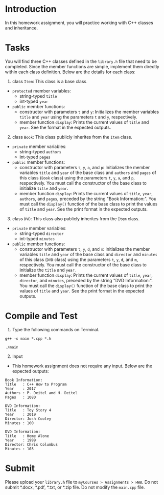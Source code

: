 # Introduction

In this homework assignment, you will practice working with C++ classes and inheritance. 

# Tasks
You will find three C++ classes defined in the `library.h` file that need to be completed. Since the member functions are simple, implement them directly within each class definition. Below are the details for each class:

1. class `Item`: This class is a base class.
* `protected` member variables:
  * string-typed `title`
  * int-typed `year`
* `public` member functions:
  * constructor with parameters `t` and `y`: Initializes the member variables `title` and `year` using the parameters `t` and `y`, respectively.
  * member function `display`: Prints the current values of `title` and `year`. See the format in the expected outputs.

2. class `Book`: This class publicly inherites from the `Item` class.
* `private` member variables:
  * string-typed `authors`
  * int-typed `pages`
* `public` member functions:
  * constructor with parameters `t`, `y`, `a`, and `p`: Initializes the member variables `title` and `year` of the base class and `authors` and `pages` of this class (`Book` class) using the parameters `t`, `y`, `a`, and `p`, respectively. You must call the constructor of the base class to initialize `title` and `year`.
  * member function `display`: Prints the current values of `title`, `year`, `authors`, and `pages`, preceded by the string "Book Information:". You must call the `display()` function of the base class to print the values of `title` and `year`. See the print format in the expected outputs.

3. class `DVD`: This class also publicly inherites from the `Item` class.
* `private` member variables:
  * string-typed `director`
  * int-typed `minutes`
* `public` member functions:
   * constructor with parameters `t`, `y`, `d`, and `m`: Initializes the member variables `title` and `year` of the base class and `director` and `minutes` of this class (`DVD` class) using the parameters `t`, `y`, `d`, and `m`, respectively. You must call the constructor of the base class to initialize the `title` and `year`.
   * member function `display`: Prints the current values of `title`, `year`, `director`, and `minutes`, preceded by the string "DVD Information:". You must call the `display()` function of the base class to print the values of `title` and `year`. See the print format in the expected outputs.


# Compile and Test

1. Type the following commands on Terminal.

```
g++ -o main *.cpp *.h
```
```
./main
```

2. Input
* This homework assignment does not require any input. Below are the expected outputs:

```
Book Information:
Title   : C++ How to Program
Year    : 2017
Authors : P. Deitel and H. Deitel
Pages   : 1080

DVD Information:
Title   : Toy Story 4
Year    : 2019
Director: Josh Cooley
Minutes : 100

DVD Information:
Title   : Home Alone
Year    : 1999
Director: Chris Columbus
Minutes : 103
```

# Submit

Please upload your `library.h` file to `myCourses > Assignments > HW8`. Do not submit *.docx, *.pdf, *.txt, or *.zip file. Do not modify the `main.cpp` file.
